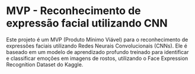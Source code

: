 # MVP - Reconhecimento de expressão facial utilizando CNN
Este projeto é um MVP (Produto Mínimo Viável) para o reconhecimento de expressões faciais utilizando Redes Neurais Convolucionais (CNNs). Ele é baseado em um modelo de aprendizado profundo treinado para identificar e classificar emoções em imagens de rostos, utilizando o Face Expression Recognition Dataset do Kaggle.
